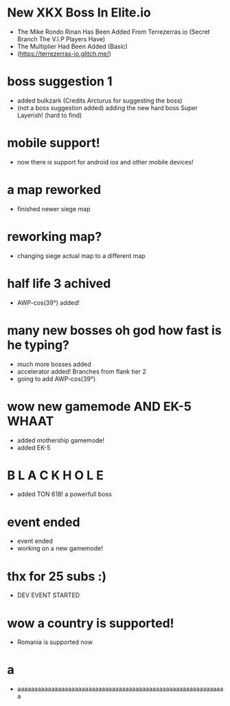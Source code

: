 # New XKX Boss In Elite.io
- The Mike Rondo Rinan Has Been Added From Terrezerras.io (Secret Branch The V.I.P Players Have)
- The Multiplier Had Been Added (Basic)
- (https://terrezerras-io.glitch.me/)
# boss suggestion 1
- added bulkzark (Credits Arcturus for suggesting the boss)
- (not a boss suggestion added) adding the new hard boss Super Layerish! (hard to find)
# mobile support!
- now there is support for android ios and other mobile devices!
# a map reworked
- finished newer siege map
# reworking map?
- changing siege actual map to a different map
# half life 3 achived
- AWP-cos(39°) added!
# many new bosses oh god how fast is he typing?
- much more bosses added 
- accelerator added! Branches from flank tier 2
- going to add AWP-cos(39°)
# wow new gamemode AND EK-5 WHAAT
- added mothership gamemode!
- added EK-5
# B L A C K  H O L E
- added TON 618! a powerfull boss
# event ended
- event ended
- working on a new gamemode!
# thx for 25 subs :)
- DEV EVENT STARTED

# wow a country is supported!
- Romania is supported now
# a
- aaaaaaaaaaaaaaaaaaaaaaaaaaaaaaaaaaaaaaaaaaaaaaaaaaaaaaaaaaaaaa